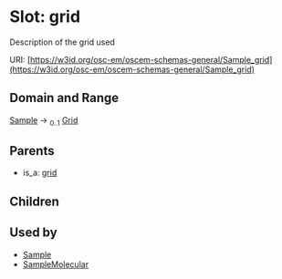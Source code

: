 
# Slot: grid

Description of the grid used

URI: [https://w3id.org/osc-em/oscem-schemas-general/Sample_grid](https://w3id.org/osc-em/oscem-schemas-general/Sample_grid)


## Domain and Range

[Sample](Sample.md) &#8594;  <sub>0..1</sub> [Grid](Grid.md)

## Parents

 *  is_a: [grid](grid.md)

## Children


## Used by

 * [Sample](Sample.md)
 * [SampleMolecular](SampleMolecular.md)

